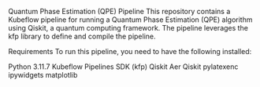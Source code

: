Quantum Phase Estimation (QPE) Pipeline
This repository contains a Kubeflow pipeline for running a Quantum Phase Estimation (QPE) algorithm using Qiskit, a quantum computing framework. The pipeline leverages the kfp library to define and compile the pipeline.

Requirements
To run this pipeline, you need to have the following installed:

Python 3.11.7
Kubeflow Pipelines SDK (kfp)
Qiskit Aer
Qiskit
pylatexenc
ipywidgets
matplotlib
